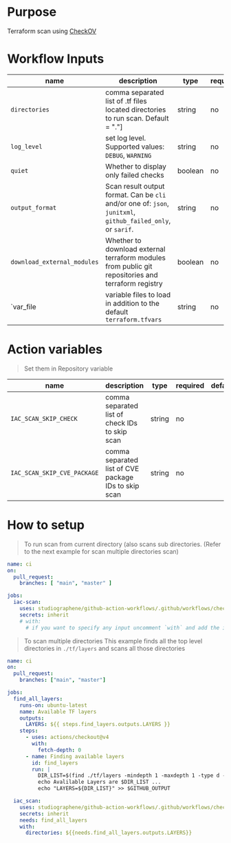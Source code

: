 # Purpose

Terraform scan using [CheckOV](https://github.com/marketplace/actions/checkov-github-action)

# Workflow Inputs

|name|description|type|required| default|
|---|--|--|--|--|
|`directories`| comma separated list of .tf files located directories to run scan. Default = "."] |string| no| `.`|
| `log_level` | set log level. Supported values: `DEBUG`, `WARNING` | string | no | `WARNING`  |
| `quiet` | Whether to display only failed checks | boolean | no | `true`  |
| `output_format` | Scan result output format. Can be `cli` and/or one of: `json`, `junitxml`, `github_failed_only`, or `sarif`.|string | no | `cli,sarif`  |
| `download_external_modules` | Whether to download external terraform modules from public git repositories and terraform registry | boolean |no | `true`  |
| `var_file | variable files to load in addition to the default `terraform.tfvars` | string | no |   |

# Action variables
> Set them in Repository variable 

|name|description|type|required| default|
|---|--|--|--|--|
| `IAC_SCAN_SKIP_CHECK` | comma separated list of check IDs to skip scan | string | no |   |
| `IAC_SCAN_SKIP_CVE_PACKAGE` | comma separated list of CVE package IDs to skip scan | string | no  |   |

# How to setup

> To run scan from current directory (also scans sub directories. (Refer to the next example for scan multiple directories scan)

```yaml
name: ci
on:
  pull_request:
    branches: [ "main", "master" ]

jobs:
  iac-scan:
    uses: studiographene/github-action-workflows/.github/workflows/checkov-terraform-iac-scan.yml@master ddd
    secrets: inherit
    # with:
      # if you want to specify any input uncomment `with` and add the inputs that you want to set.
```

> To scan multiple directories
> This example finds all the top level directories in `./tf/layers` and scans all those directories

```yaml
name: ci
on:
  pull_request:
    branches: ["main", "master"]

jobs:
  find_all_layers:
    runs-on: ubuntu-latest
    name: Available TF layers
    outputs:
      LAYERS: ${{ steps.find_layers.outputs.LAYERS }}
    steps:
      - uses: actions/checkout@v4
        with:
          fetch-depth: 0
      - name: Finding available layers
        id: find_layers
        run: |
          DIR_LIST=$(find ./tf/layers -mindepth 1 -maxdepth 1 -type d -exec printf '{"directory": "%s"}' {} \; | jq -s . | jq -c 'map(.directory)')
          echo Avalilable Layers are $DIR_LIST ...
          echo "LAYERS=${DIR_LIST}" >> $GITHUB_OUTPUT

  iac_scan:
    uses: studiographene/github-action-workflows/.github/workflows/checkov-terraform-iac-scan.yml@master # if you want alternatively pin to tag version version
    secrets: inherit
    needs: find_all_layers
    with:
      directories: ${{needs.find_all_layers.outputs.LAYERS}}
```
